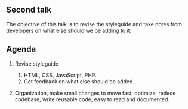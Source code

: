 ## Second talk

The objective of this talk is to revise the styleguide and take notes from developers on what else should we be adding to it.

## Agenda

1. Revise styleguide
	1. HTML, CSS, JavaScript, PHP.
	2. Get feedback on what else should be added.

2. Organization, make small changes to move fast, optimize, redece codebase, write reusable code, easy to read and documented.

	

